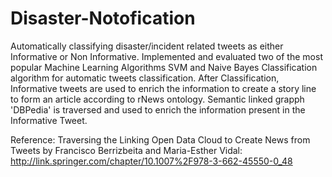 # Disaster-Notofication
Automatically classifying disaster/incident related tweets as either Informative or Non Informative. Implemented and evaluated two of the most popular Machine Learning Algorithms SVM and Naive Bayes Classification algorithm for automatic tweets classification. After Classification, Informative tweets are used to enrich the information to create a story line to form an article according to rNews ontology. Semantic linked grapph 'DBPedia' is traversed and used to enrich the information present in the Informative Tweet. 

Reference: Traversing the Linking Open Data Cloud to Create News from Tweets by Francisco Berrizbeita and Maria-Esther Vidal:
http://link.springer.com/chapter/10.1007%2F978-3-662-45550-0_48
